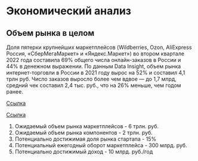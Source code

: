 # Экономический анализ

## Объем рынка в целом

Доля пятерки крупнейших маркетплейсов (Wildberries, Ozon, AliExpress Россия, «СберМегаМаркет» и «Яндекс.Маркет») во
втором квартале 2022 года составила 69% общего числа онлайн-заказов в России и 44% в денежном выражении.
По данным Data Insight, объем рынка интернет-торговли в России в 2021 году вырос на 52% и составил 4,1 трлн руб. Число
заказов выросло более чем вдвое — до 1,7 млрд, средний чек составил 2,4 тыс. руб., что на 26% меньше, чем годом ранее.

[Ссылка](https://www.kommersant.ru/doc/5559222)


[Ссылка](https://retailer.ru/rynok-marketplejsov-v-rossii-2022-chto-proishodit/)

1. Ожидаемый объем рынка маркетплейсов - 6 трлн. руб.
2. Ожидаемый объем рынка компонентов - 2 трлн. руб.
3. Потенциально достижимая доля рынка стартапа - 15%
4. Потенциальный ежегодный оборот маркетплейса - 300 млрд. руб.
5. Потенциально достижимый доход - 10 млрд. руб./год

